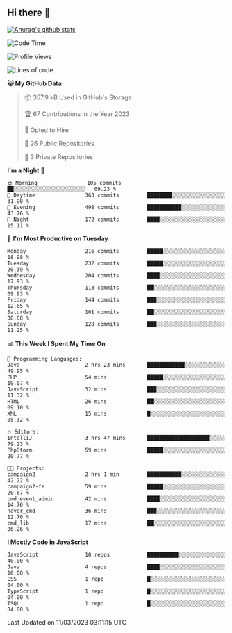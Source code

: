## Hi there 👋

[![Anurag's github stats](https://github-readme-stats.vercel.app/api?username=Songwonseok)](https://github.com/anuraghazra/github-readme-stats)



<!--START_SECTION:waka-->
![Code Time](http://img.shields.io/badge/Code%20Time-2%2C109%20hrs%2013%20mins-blue)

![Profile Views](http://img.shields.io/badge/Profile%20Views-4-blue)

![Lines of code](https://img.shields.io/badge/From%20Hello%20World%20I%27ve%20Written--19.0%20million%20lines%20of%20code-blue)

**🐱 My GitHub Data** 

> 📦 357.9 kB Used in GitHub's Storage 
 > 
> 🏆 67 Contributions in the Year 2023
 > 
> 💼 Opted to Hire
 > 
> 📜 26 Public Repositories 
 > 
> 🔑 3 Private Repositories 
 > 
**I'm a Night 🦉** 

```text
🌞 Morning                105 commits         ██░░░░░░░░░░░░░░░░░░░░░░░   09.23 % 
🌆 Daytime                363 commits         ████████░░░░░░░░░░░░░░░░░   31.90 % 
🌃 Evening                498 commits         ███████████░░░░░░░░░░░░░░   43.76 % 
🌙 Night                  172 commits         ████░░░░░░░░░░░░░░░░░░░░░   15.11 % 
```
📅 **I'm Most Productive on Tuesday** 

```text
Monday                   216 commits         █████░░░░░░░░░░░░░░░░░░░░   18.98 % 
Tuesday                  232 commits         █████░░░░░░░░░░░░░░░░░░░░   20.39 % 
Wednesday                204 commits         ████░░░░░░░░░░░░░░░░░░░░░   17.93 % 
Thursday                 113 commits         ██░░░░░░░░░░░░░░░░░░░░░░░   09.93 % 
Friday                   144 commits         ███░░░░░░░░░░░░░░░░░░░░░░   12.65 % 
Saturday                 101 commits         ██░░░░░░░░░░░░░░░░░░░░░░░   08.88 % 
Sunday                   128 commits         ███░░░░░░░░░░░░░░░░░░░░░░   11.25 % 
```


📊 **This Week I Spent My Time On** 

```text
💬 Programming Languages: 
Java                     2 hrs 23 mins       ████████████░░░░░░░░░░░░░   49.95 % 
PHP                      54 mins             █████░░░░░░░░░░░░░░░░░░░░   19.07 % 
JavaScript               32 mins             ███░░░░░░░░░░░░░░░░░░░░░░   11.32 % 
HTML                     26 mins             ██░░░░░░░░░░░░░░░░░░░░░░░   09.10 % 
XML                      15 mins             █░░░░░░░░░░░░░░░░░░░░░░░░   05.32 % 

🔥 Editors: 
IntelliJ                 3 hrs 47 mins       ████████████████████░░░░░   79.23 % 
PhpStorm                 59 mins             █████░░░░░░░░░░░░░░░░░░░░   20.77 % 

🐱‍💻 Projects: 
campaign2                2 hrs 1 min         ███████████░░░░░░░░░░░░░░   42.22 % 
campaign2-fe             59 mins             █████░░░░░░░░░░░░░░░░░░░░   20.67 % 
cmd_event_admin          42 mins             ████░░░░░░░░░░░░░░░░░░░░░   14.76 % 
naver_cmd                36 mins             ███░░░░░░░░░░░░░░░░░░░░░░   12.70 % 
cmd_lib                  17 mins             ██░░░░░░░░░░░░░░░░░░░░░░░   06.26 % 
```

**I Mostly Code in JavaScript** 

```text
JavaScript               10 repos            ██████████░░░░░░░░░░░░░░░   40.00 % 
Java                     4 repos             ████░░░░░░░░░░░░░░░░░░░░░   16.00 % 
CSS                      1 repo              █░░░░░░░░░░░░░░░░░░░░░░░░   04.00 % 
TypeScript               1 repo              █░░░░░░░░░░░░░░░░░░░░░░░░   04.00 % 
TSQL                     1 repo              █░░░░░░░░░░░░░░░░░░░░░░░░   04.00 % 
```




 Last Updated on 11/03/2023 03:11:15 UTC
<!--END_SECTION:waka-->
